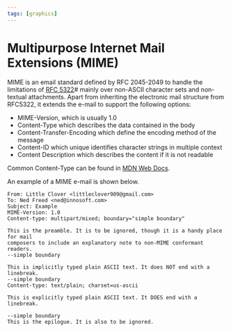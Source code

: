 ```yaml
---
tags: [graphics]
---
```


# Multipurpose Internet Mail Extensions (MIME)

MIME is an email standard defined by RFC 2045-2049 to handle the limitations of
[RFC 5322](202211012221.md)# mainly over non-ASCII character sets and
non-textual attachments. Apart from inheriting the electronic mail structure
from RFC5322, it extends the e-mail to support the following options:
- MIME-Version, which is usually 1.0
- Content-Type which describes the data contained in the body
- Content-Transfer-Encoding which define the encoding method of the message
- Content-ID which unique identifies character strings in multiple context
- Content Description which describes the content if it is not readable

Common Content-Type can be found in [MDN Web Docs](https://developer.mozilla.org/en-US/docs/Web/HTTP/Basics_of_HTTP/MIME_types/Common_types).

An example of a MIME e-mail is shown below.

```
From: Little Clover <littleclover909@gmail.com>
To: Ned Freed <ned@innosoft.com>
Subject: Example
MIME-Version: 1.0
Content-type: multipart/mixed; boundary="simple boundary"

This is the preamble. It is to be ignored, though it is a handy place for mail
composers to include an explanatory note to non-MIME conformant readers.
--simple boundary

This is implicitly typed plain ASCII text. It does NOT end with a linebreak.
--simple boundary
Content-type: text/plain; charset=us-ascii

This is explicitly typed plain ASCII text. It DOES end with a linebreak.

--simple boundary
This is the epilogue. It is also to be ignored.
```
